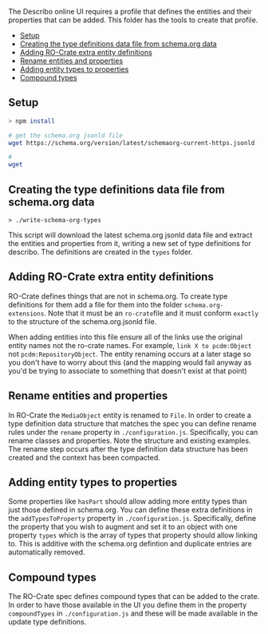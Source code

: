 The Describo online UI requires a profile that defines the entities and their properties that can be
added. This folder has the tools to create that profile.

- [Setup](#setup)
- [Creating the type definitions data file from schema.org data](#creating-the-type-definitions-data-file-from-schemaorg-data)
- [Adding RO-Crate extra entity definitions](#adding-ro-crate-extra-entity-definitions)
- [Rename entities and properties](#rename-entities-and-properties)
- [Adding entity types to properties](#adding-entity-types-to-properties)
- [Compound types](#compound-types)

## Setup

```bash
> npm install

# get the schema.org jsonld file
wget https://schema.org/version/latest/schemaorg-current-https.jsonld -O schema.org.jsonld

#
wget
```

## Creating the type definitions data file from schema.org data

```
> ./write-schema-org-types
```

This script will download the latest schema.org jsonld data file and extract the entities and
properties from it, writing a new set of type definitions for describo. The definitions are created
in the `types` folder.

## Adding RO-Crate extra entity definitions

RO-Crate defines things that are not in schema.org. To create type definitions for them add a file
for them into the folder `schema.org-extensions`. Note that it must be an `ro-crate`file and it must
conform `exactly` to the structure of the schema.org.jsonld file.

When adding entities into this file ensure all of the links use the original entity names not the
ro-crate names. For example, `link X to pcdm:Object` not `pcdm:RepositoryObject`. The entity
renaming occurs at a later stage so you don't have to worry about this (and the mapping would fail
anyway as you'd be trying to associate to something that doesn't exist at that point)

## Rename entities and properties

In RO-Crate the `MediaObject` entity is renamed to `File`. In order to create a type definition data
structure that matches the spec you can define rename rules under the `rename` property in
`./configuration.js`. Specifically, you can rename classes and properties. Note the structure and
existing examples. The rename step occurs after the type definition data structure has been created
and the context has been compacted.

## Adding entity types to properties

Some properties like `hasPart` should allow adding more entity types than just those defined in
schema.org. You can define these extra definitions in the `addTypesToProperty` property in
`./configuration.js`. Specifically, define the property that you wish to augment and set it to an
object with one property `types` which is the array of types that property should allow linking to.
This is additive with the schema.org defintion and duplicate entries are automatically removed.

## Compound types

The RO-Crate spec defines compound types that can be added to the crate. In order to have those
available in the UI you define them in the property `compoundTypes` in `./configuration.js` and
these will be made available in the update type definitions.
